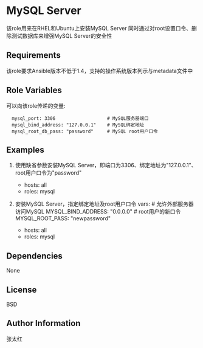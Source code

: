 MySQL Server
============

该role用来在RHEL和Ubuntu上安装MySQL Server
同时通过对root设置口令、删除测试数据库来增强MySQL Server的安全性

Requirements
------------

该role要求Ansible版本不低于1.4，支持的操作系统版本列示与metadata文件中

Role Variables
--------------

可以向该role传递的变量:

      mysql_port: 3306                   # MySQL服务器端口
      mysql_bind_address: "127.0.0.1"    # MySQL绑定地址
      mysql_root_db_pass: "password"     # MySQL root用户口令


Examples
--------

1) 使用缺省参数安装MySQL Server，即端口为3306、绑定地址为"127.0.0.1"、root用户口令为"password"


      - hosts: all
      - roles: mysql


2) 安装MySQL Server，指定绑定地址及root用户口令
      vars:
        # 允许外部服务器访问MySQL
        MYSQL_BIND_ADDRESS: "0.0.0.0"
        # root用户的新口令
        MYSQL_ROOT_PASS: "newpassword"
      - hosts: all
      - roles: mysql


Dependencies
------------

None

License
-------

BSD

Author Information
------------------

张太红